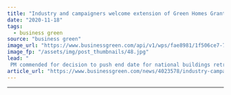 ```yaml
---
title: "Industry and campaigners welcome extension of Green Homes Grant scheme"
date: "2020-11-18"
tags: 
  - business green
source: "business green"
image_url: "https://www.businessgreen.com/api/v1/wps/fae8981/1f506ce7-773c-4ca3-b041-d4beb6c74a87/4/insulation-installer-with-mask-185x114.jpg"
image_fp: "/assets/img/post_thumbnails/48.jpg"
lead: "
 PM commended for decision to push end date for national buildings retrofit programme back by a year, following high profile concerns that the industry needs to build up capacity to deliver the £3bn scheme ..."
article_url: "https://www.businessgreen.com/news/4023578/industry-campaigners-welcome-extension-green-homes-grant-scheme"
---
```


---

